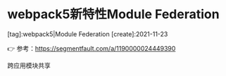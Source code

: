 # webpack5新特性Module Federation

[tag]:webpack5|Module Federation
[create]:2021-11-23

👉 参考：<https://segmentfault.com/a/1190000024449390>

跨应用模块共享